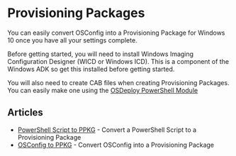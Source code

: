 # Provisioning Packages

You can easily convert OSConfig into a Provisioning Package for Windows 10 once you have all your settings complete.

Before getting started, you will need to install Windows Imaging Configuration Designer \(WICD or Windows ICD\).  This is a component of the Windows ADK so get this installed before getting started.

You will also need to create CAB files when creating Provisioning Packages.  You can easily make one using the [OSDeploy PowerShell Module](../downloads/osdeploy-powershell-module.md)

## Articles

* [PowerShell Script to PPKG](powershell-script-to-ppkg.md) - Convert a PowerShell Script to a Provisioning Package
* [OSConfig to PPKG](osconfig-to-ppkg.md) - Convert OSConfig into a Provisioning Package



